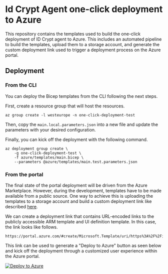 # Id Crypt Agent one-click deployment to Azure

This repository contains the templates used to build the one-click deployment of ID Crypt agent to Azure. This includes an automated pipeline to build the templates, upload them to a storage account, and generate the custom deployment link used to trigger a deployment process on the Azure portal.

## Deployment

### From the CLI

You can deploy the Bicep templates from the CLI following the next steps.

First, create a resource group that will host the resources.

```
az group create -l westeurope -n one-click-deployment-test
```

Then, copy the `main.local.parameters.json` into a new file and update the parameters with your desired configuration.

Finally, you can kick off the deployment with the following command.

```
az deployment group create \
    -g one-click-deployment-test \
    -f azure/templates/main.bicep \
    --parameters @azure/templates/main.test.parameters.json
```

### From the portal

The final state of the portal deployment will be driven from the Azure Marketplace. However, during the development, templates have to be made available from a public source. One way to achieve this is uploading the templates to a storage account and build a custom deployment link like described [here](https://docs.microsoft.com/en-us/azure/azure-resource-manager/templates/deploy-to-azure-button).

We can create a deployment link that contains URL-encoded links to the publicly accessible ARM template and UI definition template. In this case, the link looks like follows.

```
https://portal.azure.com/#create/Microsoft.Template/uri/https%3A%2F%2Fidcryptsovrin.blob.core.windows.net%2Ftemplates%2Fmain.json/createUIDefinitionUri/https%3A%2F%2Fidcryptsovrin.blob.core.windows.net%2Ftemplates%2Fmain.portal.json
```

This link can be used to generate a "Deploy to Azure" button as seen below and kick off the deployment through a customized user experience within the Azure portal.

[![Deploy to Azure](https://aka.ms/deploytoazurebutton)](https://portal.azure.com/#create/Microsoft.Template/uri/https%3A%2F%2Fraw.githubusercontent.com%2FRTGS-OpenSource%2Frtgs-idcrypt-service%2Ffeature%2F3846-deploy-agent%2Fazure-deployment%2Fazure%2Ftemplates%2Fmain.json/createUIDefinitionUri/https%3A%2F%2Fraw.githubusercontent.com%2FRTGS-OpenSource%2Frtgs-idcrypt-service%2Ffeature%2F3846-deploy-agent%2Fazure-deployment%2Fazure%2Ftemplates%2Fmain.portal.json)
